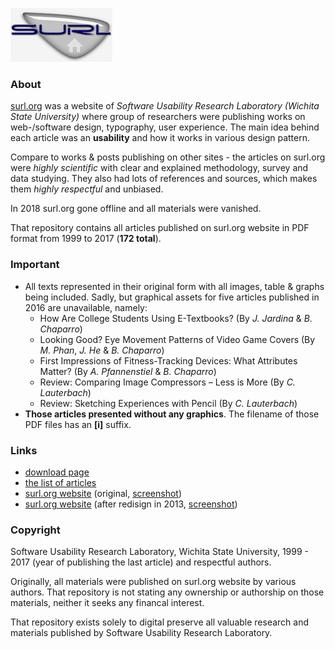 ![surl logo](img/surl_org_logo.jpg)

### About
[surl.org](http://www.surl.org:80/) was a website of _Software Usability Research Laboratory (Wichita State University)_ where group of researchers were publishing works on web-/software design, typography, user experience. The main idea behind each article was an **usability** and how it works in various design pattern.

Compare to works & posts publishing on other sites - the articles on surl.org were _highly scientific_ with clear and explained methodology, survey and data studying. They also had lots of references and sources, which makes them _highly respectful_ and unbiased.

In 2018 surl.org gone offline and all materials were vanished.

That repository contains all articles published on surl.org website in PDF format from 1999 to 2017 (**172 total**).

### Important
- All texts represented in their original form with all images, table & graphs being included. Sadly, but graphical assets for five articles published in 2016 are unavailable, namely:
  - How Are College Students Using E-Textbooks? (By _J. Jardina_ & _B. Chaparro_)
  - Looking Good? Eye Movement Patterns of Video Game Covers (By _M. Phan_, _J. He_ & _B. Chaparro_)
  - First Impressions of Fitness-Tracking Devices: What Attributes Matter? (By _A. Pfannenstiel_ & _B. Chaparro_)
  - Review: Comparing Image Compressors – Less is More (By _C. Lauterbach_)
  - Review: Sketching Experiences with Pencil (By _C. Lauterbach_)
- **Those articles presented without any graphics**. The filename of those PDF files has an **[i]** suffix.

### Links
- [download page](/articles/)
- [the list of articles](/list_articles.md)
- [surl.org website](http://surl.org/usabilitynews/archives.asp) (original, [screenshot](/img/surl_org_2011.png)) 
- [surl.org website](http://www.surl.org:80/usability-news/) (after redisign in 2013, [screenshot](/img/surl_org_2015.png))

### Copyright
Software Usability Research Laboratory, Wichita State University, 1999 - 2017 (year of publishing the last article) and respectful authors.

Originally, all materials were published on surl.org website by various authors. That repository is not stating any ownership or authorship on those materials, neither it seeks any financal interest.

That repository exists solely to digital preserve all valuable research and materials published by Software Usability Research Laboratory.
